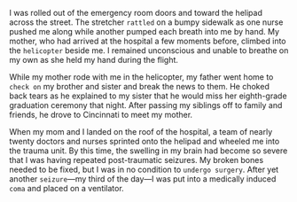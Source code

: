 I was rolled out of the emergency room doors and toward the
helipad across the street. The stretcher `rattled` on a bumpy sidewalk as
one nurse pushed me along while another pumped each breath into
me by hand. My mother, who had arrived at the hospital a few
moments before, climbed into the `helicopter` beside me. I remained
unconscious and unable to breathe on my own as she held my hand
during the flight.

While my mother rode with me in the helicopter, my father went
home to `check on` my brother and sister and break the news to them.
He choked back tears as he explained to my sister that he would miss
her eighth-grade graduation ceremony that night. After passing my
siblings off to family and friends, he drove to Cincinnati to meet my
mother.

When my mom and I landed on the roof of the hospital, a team of
nearly twenty doctors and nurses sprinted onto the helipad and
wheeled me into the trauma unit. By this time, the swelling in my
brain had become so severe that I was having repeated post-traumatic
seizures. My broken bones needed to be fixed, but I was in no
condition to `undergo surgery`. After yet another `seizure`—my third of
the day—I was put into a medically induced `coma` and placed on a
ventilator.